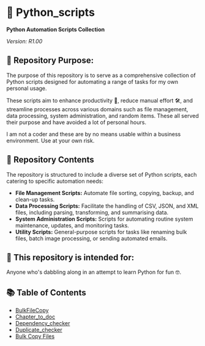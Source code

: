 # 🐍 Python_scripts

**Python Automation Scripts Collection**

_Version: R1.00_

## 🎯 Repository Purpose:
The purpose of this repository is to serve as a comprehensive collection of Python scripts designed for automating a range of tasks for my own personal usage. 

These scripts aim to enhance productivity 🚀, reduce manual effort 🛠️, and streamline processes across various domains such as file management, data processing, system administration, and random items. These all served their purpose and have avoided a lot of personal hours.

I am not a coder and these are by no means usable within a business environment. Use at your own risk.

## 📁 Repository Contents
The repository is structured to include a diverse set of Python scripts, each catering to specific automation needs:

- **File Management Scripts:** Automate file sorting, copying, backup, and clean-up tasks.
- **Data Processing Scripts:** Facilitate the handling of CSV, JSON, and XML files, including parsing, transforming, and summarising data.
- **System Administration Scripts:** Scripts for automating routine system maintenance, updates, and monitoring tasks.
- **Utility Scripts:** General-purpose scripts for tasks like renaming bulk files, batch image processing, or sending automated emails.

## 🌟 This repository is intended for:

Anyone who's dabbling along in an attempt to learn Python for fun 🤓.

## 📚 Table of Contents
<ul>
    <li><a href="https://github.com/Wattysaid/Python_scripts/blob/main/Bulk_file_copy.py" target="_blank">BulkFileCopy</a></li>
    <li><a href="https://github.com/Wattysaid/Python_scripts/blob/main/Chapter_to_new_docx.py" target="_blank">Chapter_to_doc</a></li>
    <li><a href="https://github.com/Wattysaid/Python_scripts/blob/main/dependancy_checker.py" target="_blank">Dependency_checker</a></li>
    <li><a href="https://github.com/Wattysaid/Python_scripts/blob/main/duplicated_checker.py" target="_blank">Duplicate_checker</a></li>
    <li><a href="https://github.com/Wattysaid/Python_scripts/blob/main/Bulk_file_copy.py" target="_blank">Bulk Copy Files</a></li>
</ul>
